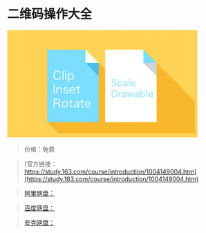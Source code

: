 # 二维码操作大全

![img](../../../assets/study163/free/BD4286DDFF218878544FC70F9F6CCA3A.jpg)

> 价格：免费

> [官方链接：https://study.163.com/course/introduction/1004149004.htm](https://study.163.com/course/introduction/1004149004.htm)

> [阿里网盘：]()

> [百度网盘：]()

> [夸克网盘：]()
